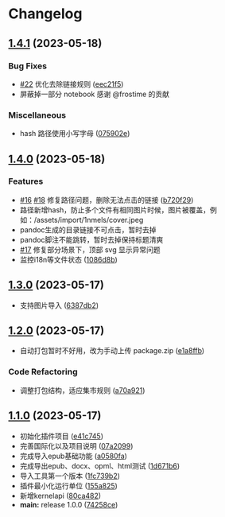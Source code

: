 # Changelog

## [1.4.1](https://github.com/terwer/siyuan-plugin-importer/compare/v1.4.0...v1.4.1) (2023-05-18)
### Bug Fixes
* [#22](https://github.com/terwer/siyuan-plugin-importer/issues/22) 优化去除链接规则 ([eec21f5](https://github.com/terwer/siyuan-plugin-importer/commit/eec21f55ced3d3bc51aed535306abe9b5d0d6780))
* 屏蔽掉一部分 notebook 感谢 @frostime 的贡献
### Miscellaneous
* hash 路径使用小写字母 ([075902e](https://github.com/terwer/siyuan-plugin-importer/commit/075902e00ebfad409ede86e5e610a848877db2cb))
## [1.4.0](https://github.com/terwer/siyuan-plugin-importer/compare/v1.3.0...v1.4.0) (2023-05-18)
### Features
* [#16](https://github.com/terwer/siyuan-plugin-importer/issues/16) [#18](https://github.com/terwer/siyuan-plugin-importer/issues/18) 修复路径问题，删除无法点击的链接 ([b720f29](https://github.com/terwer/siyuan-plugin-importer/commit/b720f29fe46e196cd45e3ec5e23f9588a90c4d55))
* 路径新增hash，防止多个文件有相同图片时候，图片被覆盖，例如：/assets/import/1nmels/cover.jpeg
* pandoc生成的目录链接不可点击，暂时去掉
* pandoc脚注不能跳转，暂时去掉保持标题清爽
* [#17](https://github.com/terwer/siyuan-plugin-importer/issues/17) 修复部分场景下，顶部 svg 显示异常问题
* 监控i18n等文件状态 ([1086d8b](https://github.com/terwer/siyuan-plugin-importer/commit/1086d8b2afc82182a9123722c59169d2c1314594))
## [1.3.0](https://github.com/terwer/siyuan-plugin-importer/compare/v1.2.0...v1.3.0) (2023-05-17)
* 支持图片导入 ([6387db2](https://github.com/terwer/siyuan-plugin-importer/commit/6387db2273ad23ea6161b4a4ed681591494bacf1))
## [1.2.0](https://github.com/terwer/siyuan-plugin-importer/compare/v1.1.0...v1.2.0) (2023-05-17)
* 自动打包暂时不好用，改为手动上传 package.zip ([e1a8ffb](https://github.com/terwer/siyuan-plugin-importer/commit/e1a8ffbb16a7a51de5271c3850ec39a4123ca84f))
### Code Refactoring
* 调整打包结构，适应集市规则 ([a70a921](https://github.com/terwer/siyuan-plugin-importer/commit/a70a921744ba8f6c8c01c175bef232f7e65876f5))
## [1.1.0](https://github.com/terwer/siyuan-plugin-importer/compare/v1.0.0...v1.1.0) (2023-05-17)
* 初始化插件项目 ([e41c745](https://github.com/terwer/siyuan-plugin-importer/commit/e41c7458cf8f3882b072e214a78fb858d33a29f6))
* 完善国际化以及项目说明 ([07a2099](https://github.com/terwer/siyuan-plugin-importer/commit/07a2099912318ea8f73e666b70f1d0d438f78ee7))
* 完成导入epub基础功能 ([a0580fa](https://github.com/terwer/siyuan-plugin-importer/commit/a0580fabfba2834cdd73bfa5d4ce2da79ba52a5a))
* 完成导出epub、docx、opml、html测试 ([1d671b6](https://github.com/terwer/siyuan-plugin-importer/commit/1d671b697b006d881315a90dfd45310d415272a1))
* 导入工具第一个版本 ([1fc739b2](https://github.com/terwer/siyuan-plugin-importer/commit/1fc739b676ba51460c7f57e4e22c00869517b74f))
* 插件最小化运行单位 ([155a825](https://github.com/terwer/siyuan-plugin-importer/commit/155a825461bf447d45083329ccce9eb93b3857d6))
* 新增kernelapi ([80ca482](https://github.com/terwer/siyuan-plugin-importer/commit/80ca4829e5949c871ddaacad2e6fced1771bd336))
* **main:** release 1.0.0 ([74258ce](https://github.com/terwer/siyuan-plugin-importer/commit/74258ce418a45bd64c7a4c2b947508a842691605))